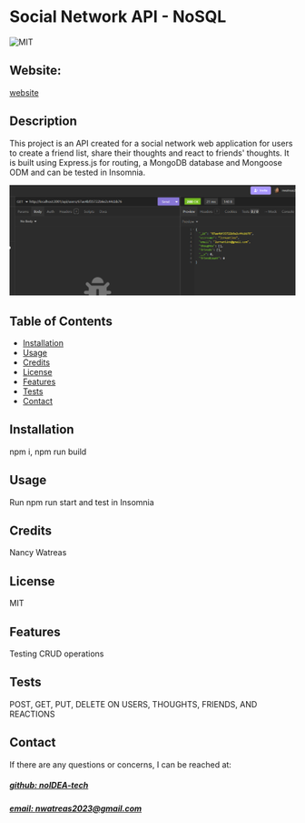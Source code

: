 # Social Network API - NoSQL
![MIT](https://img.shields.io/badge/License-MIT-blue)

## Website: 
[website](https://github.com/noIDEA-tech/17--NoSQL-Social-Network-API)

## Description
This project is an API created for a social network web application for users to create a friend list, share their thoughts and react to friends' thoughts. It is built using Express.js for routing, a MongoDB database and Mongoose ODM and can be tested in Insomnia.

![app_image](./src/assets/insomnia.jpg.png)

## Table of Contents
- [Installation](#installation)
- [Usage](#usage)
- [Credits](#credits)
- [License](#license)
- [Features](#features)
- [Tests](#tests)
- [Contact](#contact)

## Installation
npm i, npm run build

## Usage
Run npm run start and test in Insomnia 

## Credits
Nancy Watreas

## License
MIT

## Features
Testing CRUD operations

## Tests
POST, GET, PUT, DELETE ON USERS, THOUGHTS, FRIENDS, AND REACTIONS

## Contact
If there are any questions or concerns, I can be reached at:
##### [github: noIDEA-tech](https://github.com/noIDEA-tech)
##### [email: nwatreas2023@gmail.com](mailto:nwatreas2023@gmail.com)
